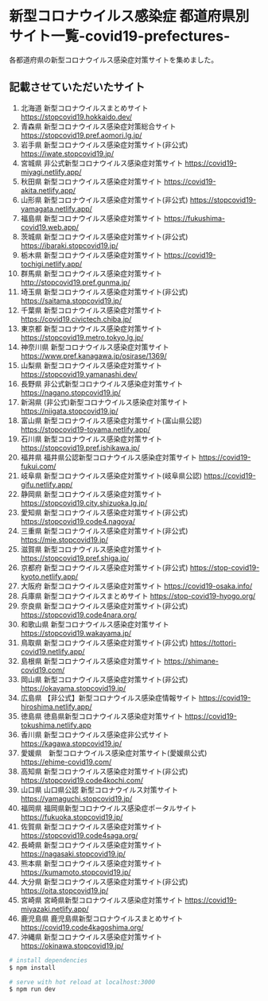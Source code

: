 # 新型コロナウイルス感染症 都道府県別サイト一覧-covid19-prefectures-

各都道府県の新型コロナウイルス感染症対策サイトを集めました。

## 記載させていただいたサイト
1. 北海道 新型コロナウイルスまとめサイト https://stopcovid19.hokkaido.dev/
2. 青森県 新型コロナウイルス感染症対策総合サイト https://stopcovid19.pref.aomori.lg.jp/
3. 岩手県 新型コロナウイルス感染症対策サイト(非公式) https://iwate.stopcovid19.jp/
4. 宮城県 非公式新型コロナウイルス感染症対策サイト https://covid19-miyagi.netlify.app/
5. 秋田県 新型コロナウイルス感染症対策サイト https://covid19-akita.netlify.app/
6. 山形県 新型コロナウイルス感染症対策サイト(非公式) https://stopcovid19-yamagata.netlify.app/
7. 福島県 新型コロナウイルス感染症対策サイト https://fukushima-covid19.web.app/
8. 茨城県 新型コロナウイルス感染症対策サイト(非公式) https://ibaraki.stopcovid19.jp/
9. 栃木県 新型コロナウイルス感染症対策サイト https://covid19-tochigi.netlify.app/
10. 群馬県 新型コロナウイルス感染症対策サイト http://stopcovid19.pref.gunma.jp/
11. 埼玉県 新型コロナウイルス感染症対策サイト(非公式) https://saitama.stopcovid19.jp/
12. 千葉県 新型コロナウイルス感染症対策サイト https://covid19.civictech.chiba.jp/
13. 東京都 新型コロナウイルス感染症対策サイト https://stopcovid19.metro.tokyo.lg.jp/
14. 神奈川県 新型コロナウイルス感染症対策サイト https://www.pref.kanagawa.jp/osirase/1369/
15. 山梨県 新型コロナウイルス感染症対策サイト https://stopcovid19.yamanashi.dev/
16. 長野県 非公式新型コロナウイルス感染症対策サイト https://nagano.stopcovid19.jp/
17. 新潟県 (非公式)新型コロナウイルス感染症対策サイト https://niigata.stopcovid19.jp/
18. 富山県 新型コロナウイルス感染症対策サイト(富山県公認) https://stopcovid19-toyama.netlify.app/
19. 石川県 新型コロナウイルス感染症対策サイト https://stopcovid19.pref.ishikawa.jp/
20. 福井県 福井県公認新型コロナウイルス感染症対策サイト https://covid19-fukui.com/
21. 岐阜県 新型コロナウイルス感染症対策サイト(岐阜県公認) https://covid19-gifu.netlify.app/
22. 静岡県 新型コロナウイルス感染症対策サイト https://stopcovid19.city.shizuoka.lg.jp/
23. 愛知県 新型コロナウイルス感染症対策サイト(非公式) https://stopcovid19.code4.nagoya/
24. 三重県 新型コロナウイルス感染症対策サイト(非公式) https://mie.stopcovid19.jp/
25. 滋賀県 新型コロナウイルス感染症対策サイト https://stopcovid19.pref.shiga.jp/
26. 京都府 新型コロナウイルス感染症対策サイト(非公式) https://stop-covid19-kyoto.netlify.app/
27. 大阪府 新型コロナウイルス感染症対策サイト https://covid19-osaka.info/
28. 兵庫県 新型コロナウイルスまとめサイト https://stop-covid19-hyogo.org/
29. 奈良県 新型コロナウイルス感染症対策サイト(非公式) https://stopcovid19.code4nara.org/
30. 和歌山県 新型コロナウイルス感染症対策サイト https://stopcovid19.wakayama.jp/
31. 鳥取県 新型コロナウイルス感染症対策サイト(非公式) https://tottori-covid19.netlify.app/
32. 島根県 新型コロナウイルス感染症対策サイト https://shimane-covid19.com/
33. 岡山県 新型コロナウイルス感染症対策サイト(非公式) https://okayama.stopcovid19.jp/
34. 広島県 【非公式】新型コロナウイルス感染症情報サイト https://covid19-hiroshima.netlify.app/
35. 徳島県 徳島県新型コロナウイルス感染症対策サイト https://covid19-tokushima.netlify.app
36. 香川県 新型コロナウイルス感染症非公式サイト https://kagawa.stopcovid19.jp/
37. 愛媛県　新型コロナウイルス感染症対策サイト(愛媛県公式)　https://ehime-covid19.com/
38. 高知県 新型コロナウイルス感染症対策サイト(非公式) https://stopcovid19.code4kochi.com/
39. 山口県 山口県公認 新型コロナウイルス対策サイト https://yamaguchi.stopcovid19.jp/
40. 福岡県 福岡県新型コロナウイルス感染症ポータルサイト https://fukuoka.stopcovid19.jp/
41. 佐賀県 新型コロナウイルス感染症対策サイト https://stopcovid19.code4saga.org/
42. 長崎県 新型コロナウイルス感染症対策サイト https://nagasaki.stopcovid19.jp/
43. 熊本県 新型コロナウイルス感染症対策サイト https://kumamoto.stopcovid19.jp/
44. 大分県 新型コロナウイルス感染症対策サイト(非公式) https://oita.stopcovid19.jp/
45. 宮崎県 宮崎県新型コロナウイルス感染症対策サイト https://covid19-miyazaki.netlify.app/
46. 鹿児島県 鹿児島県新型コロナウイルスまとめサイト https://covid19.code4kagoshima.org/
47. 沖縄県 新型コロナウイルス感染症対策サイト https://okinawa.stopcovid19.jp/


```bash
# install dependencies
$ npm install

# serve with hot reload at localhost:3000
$ npm run dev
```
